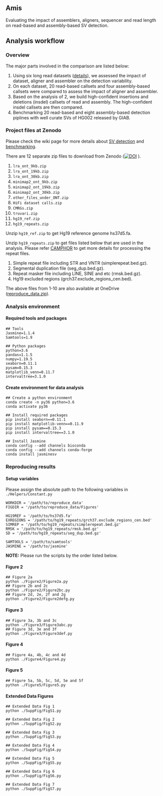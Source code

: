 
## Amis

Evaluating the impact of assemblers, aligners, sequencer and read length on read-based and assembly-based SV detection.

## Analysis workflow

### Overview 

The major parts involved in the comparison are listed below:
1. Using six long read datasets ([details](https://github.com/jiadong324/ComparStra-Parser/wiki)), we assessed the impact of dataset, aligner and assembler on the detection variability.
2. On each dataset, 20 read-based callsets and four assembly-based callsets were compared to assess the impact of aligner and assembler.
3. Based on the analysis of 2, we build high-confident insertions and deletions (insdel) callsets of read and assembly. The high-confident insdel callsets are then compared.
4. Benchmarking 20 read-based and eight assembly-based detection piplines with well curate SVs of HG002 released by GIAB.

### Project files at Zenodo

Please check the wiki page for more details about [SV detection](https://github.com/jiadong324/ComparStra-Parser/wiki/SV-detection) and [benchmarking](https://github.com/jiadong324/ComparStra-Parser/wiki/HG002-benchmarking).

There are 12 separate zip files to download from Zenodo ([![DOI](https://zenodo.org/badge/DOI/10.5281/zenodo.7856049.svg)](https://doi.org/10.5281/zenodo.7856049)
).


1. ```lra_ont_9kb.zip```
2. ```lra_ont_19kb.zip```
3. ```lra_ont_30kb.zip```
4. ```minimap2_ont_9kb.zip```
5. ```minimap2_ont_19kb.zip```
6. ```minimap2_ont_30kb.zip```
7. ```other_files_under_ONT.zip```
8. ```HiFi dataset calls.zip```
9. ```CMRGs.zip```
10. ```truvari.zip```
11. ```hg19_ref.zip```
12. ```hg19_repeats.zip```

Unzip ```hg19_ref.zip``` to get Hg19 reference genome hs37d5.fa.

Unzip ```hg19_repeats.zip``` to get files listed below that are used in the analysis. Please refer [CAMPHOR](https://github.com/afujimoto/CAMPHOR) to get more details for processing the repeat files.

1) Simple repeat file including STR and VNTR (simplerepeat.bed.gz). 
2) Segmental duplication file (seg_dup.bed.gz).
3) Repeat masker file including LINE, SINE and etc (rmsk.bed.gz).
4) Hg19 excluded regions (grch37.exclude_regions_cen.bed).

The above files from 1-10 are also available at OneDrive ([reproduce_data.zip](https://stuxjtueducn-my.sharepoint.com/:f:/g/personal/pengjia_stu_xjtu_edu_cn/EnORz16WyTpEtWGWCT8IziUB8Rtm_x-iUGm2UQ4u6bV5Sw?e=MhMGxB)).

### Analysis environment

#### Required tools and packages

```
## Tools
Jasmine=1.1.4
Samtools=1.9

## Python packages
python=3.6
pandas=1.1.5
numpy=1.19.5
seaborn=0.11.1
pysam=0.15.3
matplotlib_venn=0.11.7
intervaltree=3.1.0
```

#### Create environment for data analysis

```
## Create a python environment
conda create -n py36 python=3.6
conda activate py36

## Install required packages
pip install seaborn==0.11.1
pip install matplotlib-venn==0.11.9
pip install pysam==0.15.3
pip install intervaltree==3.1.0

## Install Jasmine
conda config --add channels bioconda
conda config --add channels conda-forge
conda install jasminesv
```


### Reproducing results

#### Setup variables

Please assign the absolute path to the following variables in ```./Helpers/Constant.py```

```
WORKDIR = '/path/to/reproduce_data'
FIGDIR = '/path/to/reproduce_data/Figures'

HG19REF = '/path/to/hs37d5.fa'
EXREGIONS = '/path/to/hg19_repeats/grch37.exclude_regions_cen.bed'
SIMREP = '/path/to/hg19_repeats/simplerepeat.bed.gz'
RMSK = '/path/to/hg19_repeats/rmsk.bed.gz'
SD = '/path/to/hg19_repeats/seg_dup.bed.gz'

SAMTOOLS = '/path/to/samtools'
JASMINE = '/path/to/jasmine'
```

**NOTE:** Please run the scripts by the order listed below. 

#### Figure 2
```
## Figure 2a
python ./Figure2/Figure2a.py
## Figure 2b and 2c
python ./Figure2/Figure2bc.py
## Figure 2d, 2e, 2f and 2g
python ./Figure2/Figure2defg.py
```

#### Figure 3
```
## Figure 3a, 3b and 3c
python ./Figure3/Figure3abc.py
## Figure 3d, 3e and 3f
python ./Figure3/Figure3def.py
```

#### Figure 4
```
## Figure 4a, 4b, 4c and 4d
python ./Figure4/Figure4.py
```

#### Figure 5
```
## Figure 5a, 5b, 5c, 5d, 5e and 5f
python ./Figure5/Figure5.py
```

#### Extended Data Figures

```
## Extended Data Fig 1
python ./SuppFig/FigS1.py

## Extended Data Fig 2
python ./SuppFig/FigS2.py

## Extended Data Fig 3
python ./SuppFig/FigS3.py

## Extended Data Fig 4
python ./SuppFig/FigS4.py

## Extended Data Fig 5
python ./SuppFig/FigS5.py

## Extended Data Fig 6
python ./SuppFig/FigS6.py

## Extended Data Fig 7
python ./SuppFig/FigS7.py
```

